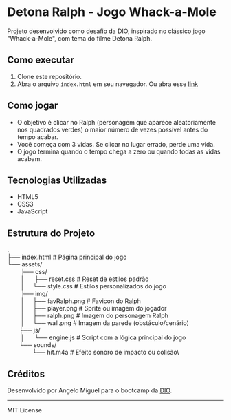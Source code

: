 # Detona Ralph - Jogo Whack-a-Mole

Projeto desenvolvido como desafio da DIO, inspirado no clássico jogo "Whack-a-Mole", com tema do filme Detona Ralph.

## Como executar

1. Clone este repositório.
2. Abra o arquivo `index.html` em seu navegador.
Ou abra esse [link](https://angelo-miguel.github.io/Detona-Ralph/)

## Como jogar

- O objetivo é clicar no Ralph (personagem que aparece aleatoriamente nos quadrados verdes) o maior número de vezes possível antes do tempo acabar.
- Você começa com 3 vidas. Se clicar no lugar errado, perde uma vida.
- O jogo termina quando o tempo chega a zero ou quando todas as vidas acabam.

## Tecnologias Utilizadas

- HTML5
- CSS3
- JavaScript

## Estrutura do Projeto
.\
├── index.html                 # Página principal do jogo\
└── assets/\
&nbsp;&nbsp;&nbsp;&nbsp;&nbsp;&nbsp;&nbsp;    ├── css/\
&nbsp;&nbsp;&nbsp;&nbsp;&nbsp;&nbsp;&nbsp;    │ &nbsp;&nbsp;&nbsp;&nbsp;  ├── reset.css          # Reset de estilos padrão\
 &nbsp;&nbsp;&nbsp;&nbsp;&nbsp;&nbsp;&nbsp;   │  &nbsp;&nbsp;&nbsp; └── style.css          # Estilos personalizados do jogo\
&nbsp;&nbsp;&nbsp;&nbsp;&nbsp;&nbsp;&nbsp;    ├── img/\
 &nbsp;&nbsp;&nbsp;&nbsp;&nbsp;&nbsp;&nbsp;   │ &nbsp;&nbsp;&nbsp;  ├── favRalph.png       # Favicon do Ralph\
 &nbsp;&nbsp;&nbsp;&nbsp;&nbsp;&nbsp;&nbsp;   │ &nbsp;&nbsp;&nbsp;  ├── player.png         # Sprite ou imagem do jogador\
  &nbsp;&nbsp;&nbsp;&nbsp;&nbsp;&nbsp;&nbsp;  │ &nbsp;&nbsp;&nbsp;  ├── ralph.png          # Imagem do personagem Ralph\
 &nbsp;&nbsp;&nbsp;&nbsp;&nbsp;&nbsp;&nbsp;   │ &nbsp;&nbsp;&nbsp;  └── wall.png           # Imagem da parede (obstáculo/cenário)\
&nbsp;&nbsp;&nbsp;&nbsp;&nbsp;&nbsp;    ├── js/\
 &nbsp;&nbsp;&nbsp;&nbsp;&nbsp;&nbsp;&nbsp;   │ &nbsp;&nbsp;&nbsp;&nbsp;  └── engine.js          # Script com a lógica principal do jogo\
 &nbsp;&nbsp;&nbsp;&nbsp;&nbsp;&nbsp;   └── sounds/\
      &nbsp;&nbsp;&nbsp;&nbsp;&nbsp;&nbsp;&nbsp;&nbsp;&nbsp;&nbsp;&nbsp;&nbsp;&nbsp;&nbsp;  └── hit.m4a            # Efeito sonoro de impacto ou colisão\



## Créditos

Desenvolvido por Angelo Miguel para o bootcamp da [DIO](https://www.dio.me/).

---

MIT License